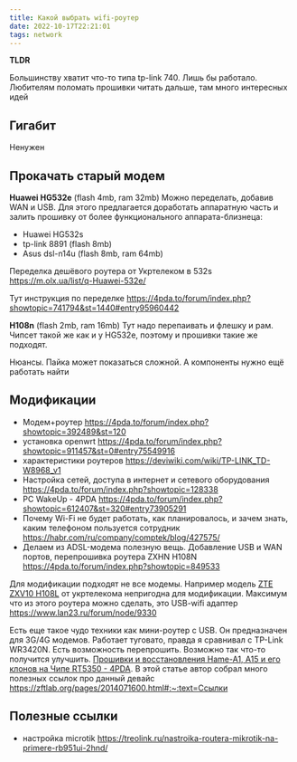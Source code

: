 ```yaml
---
title: Какой выбрать wifi-роутер
date: 2022-10-17T22:21:01
tags: network
---
```


**TLDR**

Большинству хватит что-то типа tp-link 740. Лишь бы работало. Любителям поломать прошивки читать дальше, там много интересных идей

## Гигабит
Ненужен

## Прокачать старый модем
**Huawei HG532e** (flash 4mb, ram 32mb)
Можно переделать, добавив WAN и USB.
Для этого предлагается доработать аппаратную 
часть и залить прошивку от более функционального 
аппарата-близнеца:
- Huawei HG532s
- tp-link 8891 (flash 8mb)
- Asus dsl-n14u (flash 8mb, ram 64mb)

Переделка дешёвого роутера от Укртелеком в 532s <https://m.olx.ua/list/q-Huawei-532e/>

Тут инструкция по переделке <https://4pda.to/forum/index.php?showtopic=741794&st=1440#entry95960442>

**H108n** (flash 2mb, ram 16mb)
Тут надо перепаивать и флешку и рам. Чипсет такой же как и у HG532e, поэтому и прошивки такие же подходят. 


Нюансы. Пайка может показаться сложной. А компоненты нужно ещё работать найти 

## Модификации
- Модем+роутер <https://4pda.to/forum/index.php?showtopic=392489&st=120>
- установка openwrt <https://4pda.to/forum/index.php?showtopic=911457&st=0#entry75549916>
- характеристики роутеров <https://deviwiki.com/wiki/TP-LINK_TD-W8968_v1>
- Настройка сетей, доступа в интернет и сетевого оборудования <https://4pda.to/forum/index.php?showtopic=128338>
- PC WakeUp - 4PDA <https://4pda.to/forum/index.php?showtopic=612407&st=320#entry73905291>
- Почему Wi-Fi не будет работать, как планировалось, и зачем знать, каким телефоном пользуется сотрудник <https://habr.com/ru/company/comptek/blog/427575/>
- Делаем из ADSL-модема полезную вещь. Добавление USB и WAN портов, перепрошивка роутера ZXHN H108N <https://4pda.to/forum/index.php?showtopic=849533>

Для модификации подходят не все модемы. Например модель [ZTE ZXV10 H108L](https://4pda.to/forum/index.php?showtopic=685776&st=60) от укртелекома непригодна для модификации. Максимум что из этого роутера можно сделать, это USB-wifi адаптер <https://www.lan23.ru/forum/node/9330>


Есть еще такое чудо техники как мини-роутер с USB. Он предназначен для 3G/4G модемов. Работает туговато, правда я сравнивал с TP-Link WR3420N. Есть возможность перепрошить. Возможно так что-то получится улучшить. [Прошивки и восстановления Hame-A1, A15 и его клонов на Чипе RT5350 - 4PDA](https://4pda.to/forum/index.php?showtopic=730274&st=0#entry47668325). В этой статье автор собрал много полезных ссылок про данный девайс <https://zftlab.org/pages/2014071600.html#:~:text=Ссылки>

## Полезные ссылки
- настройка microtik <https://treolink.ru/nastroika-routera-mikrotik-na-primere-rb951ui-2hnd/>

